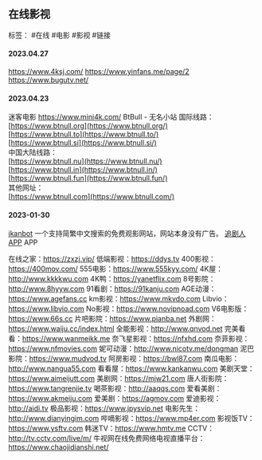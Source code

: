 ## 在线影视
标签： #在线 #电影 #影视 #链接
#### 2023.04.27
https://www.4ksj.com/
https://www.yinfans.me/page/2
https://www.bugutv.net/
#### 2023.04.23
迷客电影
https://www.mini4k.com/
BtBull - 无名小站
国际线路：  
[https://www.btnull.org](https://www.btnull.org/)  
[https://www.btnull.to](https://www.btnull.to/)  
[https://www.btnull.si](https://www.btnull.si/)  
中国大陆线路：  
[https://www.btnull.nu](https://www.btnull.nu/)  
[https://www.btnull.in](https://www.btnull.in/)  
[https://www.btnull.fun](https://www.btnull.fun/)  
其他网址：  
[https://www.btnull.com](https://www.btnull.com/)

#### 2023-01-30
[ikanbot](https://www.ikanbot.com/) 一个支持简繁中文搜索的免费观影网站，网站本身没有广告。
[追剧人APP](https://zhuijuren.app/) APP

在线之家：https://zxzj.vip/
低端影视：https://ddys.tv
400影视：https://400mov.com/
555电影：https://www.555kyy.com/
4K屋：http://www.kkkkwu.com
4K鸭：https://yanetflix.com
8号影院：http://www.8hyyw.com
91看剧：https://91kanju.com
AGE动漫：https://www.agefans.cc
km影视：https://www.mkvdo.com
Libvio：https://www.libvio.com
No影视：https://www.novipnoad.com
V6电影版：https://www.66s.cc
片吧影院：https://www.pianba.net
外剧网：https://www.waiju.cc/index.html
全能影视：http://www.qnvod.net
完美看看：https://www.wanmeikk.me
奈飞星影视：https://nfxhd.com
奈菲影视：https://www.nfmovies.com
妮可动漫：http://www.nicotv.me/dongman
泥巴影院：https://www.mudvod.tv
阿房影视：https://bwl87.com
南瓜电影：http://www.nangua55.com
看看屋：https://www.kankanwu.com
美剧天堂：https://www.aimeijutt.com
美剧网：https://mjw21.com
唐人街影院：https://www.tangrenjie.tv
喝茶影视：http://aaqqs.com
爱看美剧：https://www.akmeiju.com
爱美剧：https://agmov.com
爱迪影视：http://aidi.tv
极品影视：https://www.jpysvip.net
电影先生：http://www.dianyingim.com
哔嘀影视：https://www.mp4er.com
影视饭TV：https://www.ysftv.com
韩迷TV：https://www.hmtv.me
CCTV：http://tv.cctv.com/live/m/
牛视网在线免费网络电视直播平台：https://www.chaojidianshi.net/

